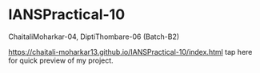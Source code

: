 # IANSPractical-10
ChaitaliMoharkar-04, DiptiThombare-06 (Batch-B2)

https://chaitali-moharkar13.github.io/IANSPractical-10/index.html tap here for quick preview of my project.
